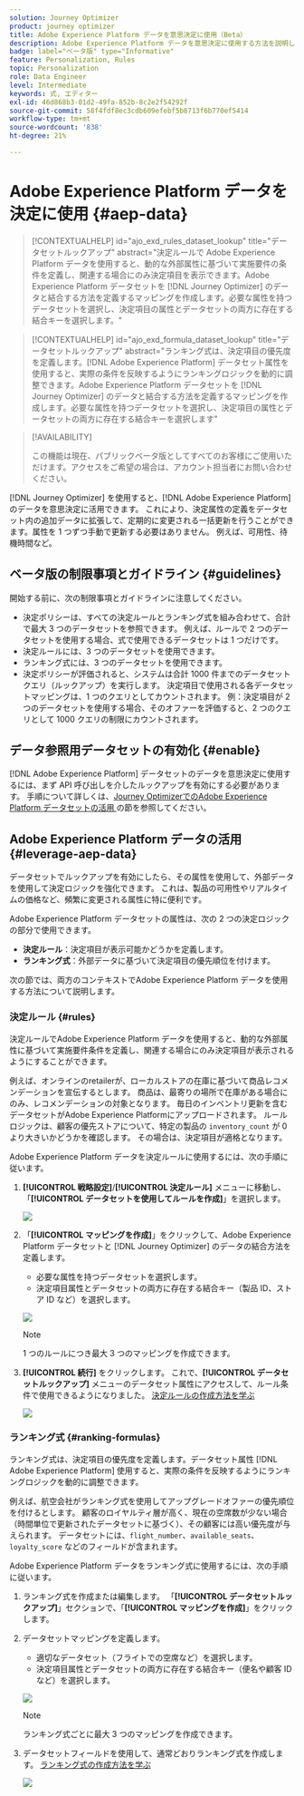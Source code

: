 ```yaml
---
solution: Journey Optimizer
product: journey optimizer
title: Adobe Experience Platform データを意思決定に使用（Beta）
description: Adobe Experience Platform データを意思決定に使用する方法を説明します。
badge: label="ベータ版" type="Informative"
feature: Personalization, Rules
topic: Personalization
role: Data Engineer
level: Intermediate
keywords: 式, エディター
exl-id: 46d868b3-01d2-49fa-852b-8c2e2f54292f
source-git-commit: 58f4fdf8ec3cdb609efebf5b8713f6b770ef5414
workflow-type: tm+mt
source-wordcount: '838'
ht-degree: 21%

---
```


# Adobe Experience Platform データを決定に使用 {#aep-data}

>[!CONTEXTUALHELP]
>id="ajo_exd_rules_dataset_lookup"
>title="データセットルックアップ"
>abstract="決定ルールで Adobe Experience Platform データを使用すると、動的な外部属性に基づいて実施要件の条件を定義し、関連する場合にのみ決定項目を表示できます。Adobe Experience Platform データセットを [!DNL Journey Optimizer] のデータと結合する方法を定義するマッピングを作成します。必要な属性を持つデータセットを選択し、決定項目の属性とデータセットの両方に存在する結合キーを選択します。"

>[!CONTEXTUALHELP]
>id="ajo_exd_formula_dataset_lookup"
>title="データセットルックアップ"
>abstract="ランキング式は、決定項目の優先度を定義します。[!DNL Adobe Experience Platform] データセット属性を使用すると、実際の条件を反映するようにランキングロジックを動的に調整できます。Adobe Experience Platform データセットを [!DNL Journey Optimizer] のデータと結合する方法を定義するマッピングを作成します。必要な属性を持つデータセットを選択し、決定項目の属性とデータセットの両方に存在する結合キーを選択します"

>[!AVAILABILITY]
>
>この機能は現在、パブリックベータ版としてすべてのお客様にご使用いただけます。アクセスをご希望の場合は、アカウント担当者にお問い合わせください。

[!DNL Journey Optimizer] を使用すると、[!DNL Adobe Experience Platform] のデータを意思決定に活用できます。 これにより、決定属性の定義をデータセット内の追加データに拡張して、定期的に変更される一括更新を行うことができます。属性を 1 つずつ手動で更新する必要はありません。 例えば、可用性、待機時間など。

## ベータ版の制限事項とガイドライン {#guidelines}

開始する前に、次の制限事項とガイドラインに注意してください。

* 決定ポリシーは、すべての決定ルールとランキング式を組み合わせて、合計で最大 3 つのデータセットを参照できます。 例えば、ルールで 2 つのデータセットを使用する場合、式で使用できるデータセットは 1 つだけです。
* 決定ルールには、3 つのデータセットを使用できます。
* ランキング式には、3 つのデータセットを使用できます。
* 決定ポリシーが評価されると、システムは合計 1000 件までのデータセットクエリ（ルックアップ）を実行します。 決定項目で使用される各データセットマッピングは、1 つのクエリとしてカウントされます。 例：決定項目が 2 つのデータセットを使用する場合、そのオファーを評価すると、2 つのクエリとして 1000 クエリの制限にカウントされます。

## データ参照用データセットの有効化 {#enable}

[!DNL Adobe Experience Platform] データセットのデータを意思決定に使用するには、まず API 呼び出しを介したルックアップを有効にする必要があります。 手順について詳しくは、[Journey OptimizerでのAdobe Experience Platform データセットの活用 ](../data/lookup-aep-data.md) の節を参照してください。

## Adobe Experience Platform データの活用 {#leverage-aep-data}

データセットでルックアップを有効にしたら、その属性を使用して、外部データを使用して決定ロジックを強化できます。 これは、製品の可用性やリアルタイムの価格など、頻繁に変更される属性に特に便利です。

Adobe Experience Platform データセットの属性は、次の 2 つの決定ロジックの部分で使用できます。

* **決定ルール**：決定項目が表示可能かどうかを定義します。
* **ランキング式**：外部データに基づいて決定項目の優先順位を付けます。

次の節では、両方のコンテキストでAdobe Experience Platform データを使用する方法について説明します。

### 決定ルール {#rules}

決定ルールでAdobe Experience Platform データを使用すると、動的な外部属性に基づいて実施要件条件を定義し、関連する場合にのみ決定項目が表示されるようにすることができます。

例えば、オンラインのretailerが、ローカルストアの在庫に基づいて商品レコメンデーションを宣伝するとします。 商品は、最寄りの場所で在庫がある場合にのみ、レコメンデーションの対象となります。 毎日のインベントリ更新を含むデータセットがAdobe Experience Platformにアップロードされます。 ルールロジックは、顧客の優先ストアについて、特定の製品の `inventory_count` が 0 より大きいかどうかを確認します。 その場合は、決定項目が適格となります。

Adobe Experience Platform データを決定ルールに使用するには、次の手順に従います。

1. **[!UICONTROL 戦略設定]**/**[!UICONTROL 決定ルール]** メニューに移動し、「**[!UICONTROL データセットを使用してルールを作成]**」を選択します。

   ![](assets/exd-lookup-rule.png)

1. 「**[!UICONTROL マッピングを作成]**」をクリックして、Adobe Experience Platform データセットと [!DNL Journey Optimizer] のデータの結合方法を定義します。

   * 必要な属性を持つデータセットを選択します。
   * 決定項目属性とデータセットの両方に存在する結合キー（製品 ID、ストア ID など）を選択します。

   ![](assets/exd-lookup-mapping.png)

   >[!NOTE]
   >
   >1 つのルールにつき最大 3 つのマッピングを作成できます。

1. **[!UICONTROL 続行]** をクリックします。 これで、**[!UICONTROL データセットルックアップ]** メニューのデータセット属性にアクセスして、ルール条件で使用できるようになりました。 [決定ルールの作成方法を学ぶ](../experience-decisioning/rules.md#create)

   ![](assets/exd-lookup-menu.png)

### ランキング式 {#ranking-formulas}

ランキング式は、決定項目の優先度を定義します。データセット属性 [!DNL Adobe Experience Platform] 使用すると、実際の条件を反映するようにランキングロジックを動的に調整できます。

例えば、航空会社がランキング式を使用してアップグレードオファーの優先順位を付けるとします。 顧客のロイヤルティ層が高く、現在の空席数が少ない場合（時間単位で更新されたデータセットに基づく）、その顧客には高い優先度が与えられます。 データセットには、`flight_number`、`available_seats`、`loyalty_score` などのフィールドが含まれます。

Adobe Experience Platform データをランキング式に使用するには、次の手順に従います。

1. ランキング式を作成または編集します。 「**[!UICONTROL データセットルックアップ]**」セクションで、「**[!UICONTROL マッピングを作成]**」をクリックします。

1. データセットマッピングを定義します。

   * 適切なデータセット（フライトでの空席など）を選択します。
   * 決定項目属性とデータセットの両方に存在する結合キー（便名や顧客 ID など）を選択します。

   ![](assets/exd-lookup-formula-mapping.png)

   >[!NOTE]
   >
   >ランキング式ごとに最大 3 つのマッピングを作成できます。

1. データセットフィールドを使用して、通常どおりランキング式を作成します。 [ ランキング式の作成方法を学ぶ ](ranking/ranking-formulas.md#create-ranking-formula)

   ![](assets/exd-lookup-formula-criteria.png)
